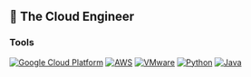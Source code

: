 ## 🔭 The Cloud Engineer

### Tools
[![Google Cloud Platform](https://img.shields.io/badge/Google%20Cloud-4285F4?style=flat&logo=google-cloud&logoColor=white)](https://cloud.google.com/)
[![AWS](https://img.shields.io/badge/Amazon%20AWS-232F3E?style=flat&logo=amazon-aws&logoColor=white)](https://aws.amazon.com/)
[![VMware](https://img.shields.io/badge/VMware-607078?style=flat&logo=vmware&logoColor=white)](https://www.vmware.com/)
[![Python](https://img.shields.io/badge/Python-3776AB?style=flat&logo=python&logoColor=white)](https://www.python.org/)
[![Java](https://img.shields.io/badge/Java-007396?style=flat&logo=java&logoColor=white)](https://www.java.com/)

<!--
</div>

### Data Scientist, Machine Learning Engineer, Engineering Manager
- I organize a group of developers who write blog posts - 글쓰는 개발자 모임, [글또](https://bit.ly/geultto)
- [PM을 위한 데이터 리터러시](https://inf.run/MXw2), [초보자를 위한 BigQuery(SQL) 입문(무료)](https://inf.run/p121d), [BigQuery 활용편](https://inf.run/QVgPf) 강의를 인프런에 출시했어요.
- Google Cloud Champion Innovator(Data Analytics)

### Interest
- MLOps(Machine Learing Operation - Especially, ML/DL Model Production)
- Google Cloud Platform(Especially, BigQuery)
- Operation Research
- Leadership, Mentoring, Writing, Presentation

<div align=center>

[![Tech Blog Badge](http://img.shields.io/badge/-Tech%20blog-black?style=flat-square&logo=github&link=https://zzsza.github.io/)](https://zzsza.github.io/) 
[![Linkedin Badge](https://img.shields.io/badge/-LinkedIn-blue?style=flat-square&logo=Linkedin&logoColor=white&link=https://www.linkedin.com/in/seong-yun-byeon-8183a8113/)](https://www.linkedin.com/in/seong-yun-byeon-8183a8113/) 
[![Youtube Badge](https://img.shields.io/badge/Youtube-ff0000?style=flat-square&logo=youtube&link=https://www.youtube.com/c/kyleschool)](https://www.youtube.com/c/kyleschool) 
[![Facebook Badge](https://img.shields.io/badge/-Facebook-1877f2?style=flat-square&logo=facebook&logoColor=white&link=https://www.facebook.com/zzsza)](https://www.facebook.com/zzsza) 
[![Instagram Badge](https://img.shields.io/badge/-Instagram-dd2a7b?style=flat-square&logo=instagram&logoColor=white&link=https://www.instagram.com/data.scientist/)](https://www.instagram.com/data.scientist/) 
[![Gmail Badge](https://img.shields.io/badge/-Gmail-d14836?style=flat-square&logo=Gmail&logoColor=white&link=mailto:snugyun01@gmail.com)](mailto:snugyun01@gmail.com)
</div>

**timotomate/timotomate** is a ✨ _special_ ✨ repository because its `README.md` (this file) appears on your GitHub profile.

Here are some ideas to get you started:

- 🔭 I’m currently working on ...
- 🌱 I’m currently learning ...
- 👯 I’m looking to collaborate on ...
- 🤔 I’m looking for help with ...
- 💬 Ask me about ...
- 📫 How to reach me: ...
- 😄 Pronouns: ...
- ⚡ Fun fact: ...

-->
